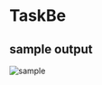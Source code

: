 # TaskBe
## sample output
![sample](https://user-images.githubusercontent.com/48145002/134889207-f5cf274b-601c-4483-ae4e-c7fc335cf818.png)
